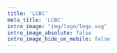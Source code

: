 ```yaml
---
title: 'LCBC'
meta_title: 'LCBC'
intro_image: "img/logo/logo.svg"
intro_image_absolute: false
intro_image_hide_on_mobile: false
---
```


